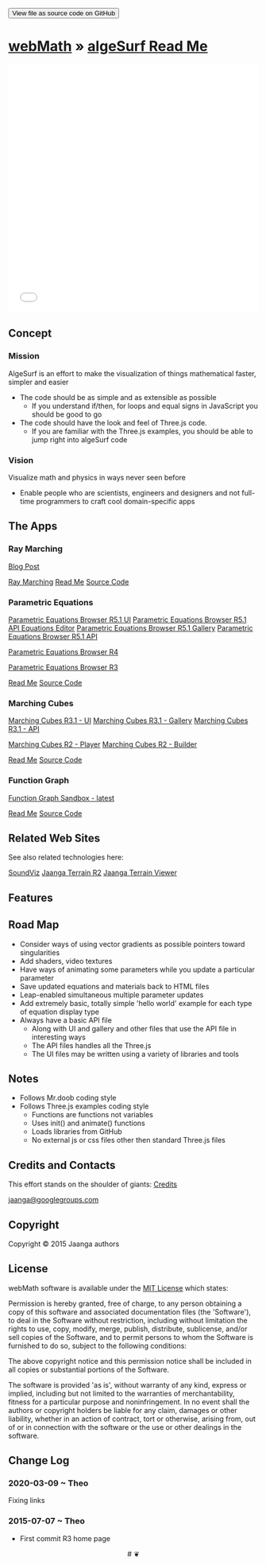 <span style=display:none; >[View as web page]( http://webmath.github.io/algesurf/ "View file as a web page." ) </span>
<input type=button value='View file as source code on GitHub' onclick="window.location.href='https://github.com/jaanga/algesurf/'" />

[webMath]( http://webmath.github.io/ ) &raquo;
[algeSurf Read Me]( http://webmath.github.io/algesurf/ )
===

<iframe class=ifr src="iframe-carousel-r1.html" width=100% height=500px ></iframe>

<span style="display: none">_algeSurf Apps - a selection_</span>

## Concept

### Mission

<!-- a statement of a rationale, applicable now as well as in the future -->
AlgeSurf is an effort to make the visualization of things mathematical faster, simpler and easier

* The code should be as simple and as extensible as possible
	* If you understand if/then, for loops and equal signs in JavaScript you should be good to go
* The code should have the look and feel of Three.js code.
	* If you are familiar with the Three.js examples, you should be able to jump right into algeSurf code


### Vision

<!--  a descriptive picture of a desired future state -->
Visualize math and physics in ways never seen before

* Enable people who are scientists, engineers and designers and not full-time programmers to craft cool domain-specific apps


## The Apps

### Ray Marching

[Blog Post]( http://jaanga.github.io/request-jaanga-blog-posts.html#2015-12-21_ray-marching-achieved_algesurf.md )

[Ray Marching]( http://webmath.github.io/algesurf/ray-marching/dev/ )
[Read Me]( http://webmath.github.io/algesurf/ray-marching/ )
[Source Code]( https://github.com/webmath/algesurf/tree/gh-pages/ray-marching )


### Parametric Equations

[Parametric Equations Browser R5.1 UI]( http://webmath.github.io/algesurf/parametric-equations/r5.1/algesurf-parametric-equations-ui-r5.1.html )
[Parametric Equations Browser R5.1 API Equations Editor]( http://webmath.github.io/algesurf/parametric-equations/r5.1/algesurf-parametric-equations-api-equation-editor-r5.1.html )
[Parametric Equations Browser R5.1 Gallery]( http://webmath.github.io/algesurf/parametric-equations/r5.1/algesurf-parametric-equations-gallery-r5.1.html )
[Parametric Equations Browser R5.1 API ]( http://webmath.github.io/algesurf/parametric-equations/r5/algesurf-parametric-equations-api-r5.1.html )

[Parametric Equations Browser R4]( http://webmath.github.io/algesurf/parametric-equations/r4/algesurf-pe-r4.html )

[Parametric Equations Browser R3]( http://webmath.github.io/algesurf/parametric-equations/r3/algesurf-pe-r3.html )

[Read Me]( http://webmath.github.io/algesurf/parametric-equations/ )
[Source Code]( https://github.com/webmath/algesurf/tree/gh-pages/parametric-equations )


### Marching Cubes

[Marching Cubes R3.1 - UI]( http://webmath.github.io/algesurf/marching-cubes/r3.1/algesurf-marching-cubes-ui-r3.1.html )
[Marching Cubes R3.1 - Gallery]( http://webmath.github.io/algesurf/marching-cubes/r3.1/algesurf-marching-cubes-gallery-r3.1.html )
[Marching Cubes R3.1 - API]( http://webmath.github.io/algesurf/marching-cubes/r3.1/algesurf-marching-cubes-api-r3.1.html )

[Marching Cubes R2 - Player]( http://webmath.github.io/algesurf/marching-cubes/r2/1-Overview/Player.html )
[Marching Cubes R2 - Builder]( http://webmath.github.io/algesurf/marching-cubes/r2/1-Overview/Builder.html )

[Read Me]( http://webmath.github.io/algesurf/marching-cubes/ )
[Source Code ]( https://github.com/webmath/algesurf/tree/gh-pages/marching-cubes/ )

### Function Graph

[Function Graph Sandbox - latest]( http://webmath.github.io/algesurf/function-graph/latest/ )

[Read Me]( http://webmath.github.io/algesurf/function-graph/ )
[Source Code]( https://github.com/webmath/algesurf/tree/gh-pages/function-graph )

## Related Web Sites
See also related technologies here:

[SoundViz]( http://soundviz.github.io )
[Jaanga Terrain R2]( http://jaanga.github.io/terrain-r2/ )
[Jaanga Terrain Viewer]( http://jaanga.github.io/terrain-viewer/ )

## Features

## Road Map

* Consider ways of using vector gradients as possible pointers toward singularities
* Add shaders, video textures
* Have ways of animating some parameters while you update a particular parameter
* Save updated equations and materials back to HTML files
* Leap-enabled simultaneous multiple parameter updates
* Add extremely basic, totally simple 'hello world' example for each type of equation display type
* Always have a basic API file
	* Along with UI and gallery and other files that use the API file in interesting ways
	* The API files handles all the Three.js
	* The UI files may be written using a variety of libraries and tools

## Notes

* Follows Mr.doob coding style
* Follows Three.js examples coding style
	* Functions are functions not variables
	* Uses init() and animate() functions
	* Loads libraries from GitHub
	* No external js or css files other then standard Three.js files


## Credits and Contacts

This effort stands on the shoulder of giants: [Credits]( index.html#credits.md )


jaanga@googlegroups.com

## Copyright

Copyright © 2015 Jaanga authors


## License

webMath software is available under the [MIT License]( http://en.wikipedia.org/wiki/MIT_License) which states:

Permission is hereby granted, free of charge, to any person obtaining a copy of this software and associated documentation files (the 'Software'),
to deal in the Software without restriction, including without limitation the rights to use, copy, modify, merge, publish, distribute, sublicense, and/or sell copies of the Software, and to permit persons to whom the Software is furnished to do so, subject to the following conditions:

The above copyright notice and this permission notice shall be included in all copies or substantial portions of the Software.

The software is provided 'as is', without warranty of any kind, express or implied, including but not limited to the warranties of merchantability, fitness for a particular purpose and noninfringement.
In no event shall the authors or copyright holders be liable for any claim, damages or other liability, whether in an action of contract, tort or otherwise, arising from, out of or in connection with the software or the use or other dealings in the software.


## Change Log

### 2020-03-09 ~ Theo

Fixing links

### 2015-07-07 ~ Theo

* First commit R3 home page



<center>
# &#x2766;
</center>
<style>iframe { border-width: 0; }</style>
